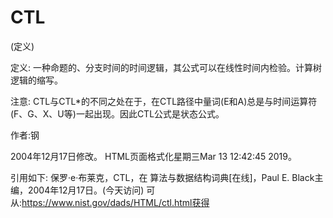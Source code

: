 # CTL


(定义)



定义:
一种命题的、分支时间的时间逻辑，其公式可以在线性时间内检验。计算树逻辑的缩写。



注意:
CTL与CTL*的不同之处在于，在CTL路径中量词(E和A)总是与时间运算符(F、G、X、U等)一起出现。因此CTL公式是状态公式。


作者:钢







2004年12月17日修改。
HTML页面格式化星期三Mar 13 12:42:45 2019。



引用如下:
保罗·e·布莱克，CTL，在
算法与数据结构词典[在线]，Paul E. Black主编，2004年12月17日。(今天访问)
可从:https://www.nist.gov/dads/HTML/ctl.html获得
